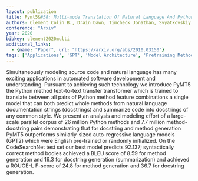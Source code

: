 ```yaml
---
layout: publication
title: Pymt5&#58; Multi-mode Translation Of Natural Language And Python Code With Transformers
authors: Clement Colin B., Drain Dawn, Timcheck Jonathan, Svyatkovskiy Alexey, Sundaresan Neel
conference: "Arxiv"
year: 2020
bibkey: clement2020multi
additional_links:
  - {name: "Paper", url: "https://arxiv.org/abs/2010.03150"}
tags: ['Applications', 'GPT', 'Model Architecture', 'Pretraining Methods', 'Reinforcement Learning', 'Transformer']
---
```

Simultaneously modeling source code and natural language has many exciting applications in automated software development and understanding. Pursuant to achieving such technology we introduce PyMT5 the Python method text-to-text transfer transformer which is trained to translate between all pairs of Python method feature combinations a single model that can both predict whole methods from natural language documentation strings (docstrings) and summarize code into docstrings of any common style. We present an analysis and modeling effort of a large-scale parallel corpus of 26 million Python methods and 7.7 million method-docstring pairs demonstrating that for docstring and method generation PyMT5 outperforms similarly-sized auto-regressive language models (GPT2) which were English pre-trained or randomly initialized. On the CodeSearchNet test set our best model predicts 92.137; syntactically correct method bodies achieved a BLEU score of 8.59 for method generation and 16.3 for docstring generation (summarization) and achieved a ROUGE-L F-score of 24.8 for method generation and 36.7 for docstring generation.
